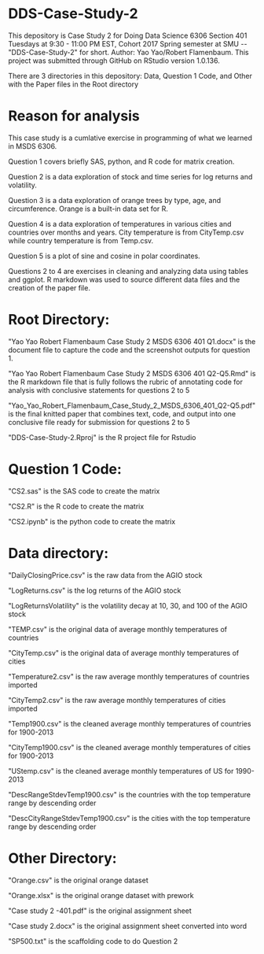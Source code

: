 # DDS-Case-Study-2

This depository is Case Study 2 for Doing Data Science 6306 Section 401 Tuesdays at 9:30 - 11:00 PM EST, Cohort 2017 Spring semester at SMU -- "DDS-Case-Study-2" for short. Author: Yao Yao/Robert Flamenbaum. This project was submitted through GitHub on RStudio version 1.0.136.

There are 3 directories in this depository: Data, Question 1 Code, and Other with the Paper files in the Root directory

# Reason for analysis

This case study is a cumlative exercise in programming of what we learned in MSDS 6306.

Question 1 covers briefly SAS, python, and R code for matrix creation.

Question 2 is a data exploration of stock and time series for log returns and volatility.

Question 3 is a data exploration of orange trees by type, age, and circumference. Orange is a built-in data set for R.

Question 4 is a data exploration of temperatures in various cities and countries over months and years. City temperature is from CityTemp.csv while country temperature is from Temp.csv.

Question 5 is a plot of sine and cosine in polar coordinates.

Questions 2 to 4 are exercises in cleaning and analyzing data using tables and ggplot. R markdown was used to source different data files and the creation of the paper file.

# Root Directory:

"Yao Yao Robert Flamenbaum Case Study 2 MSDS 6306 401 Q1.docx" is the document file to capture the code and the screenshot outputs for question 1.

"Yao Yao Robert Flamenbaum Case Study 2 MSDS 6306 401 Q2-Q5.Rmd" is the R markdown file that is fully follows the rubric of annotating code for analysis with conclusive statements for questions 2 to 5

"Yao_Yao_Robert_Flamenbaum_Case_Study_2_MSDS_6306_401_Q2-Q5.pdf" is the final knitted paper that combines text, code, and output into one conclusive file ready for submission for questions 2 to 5

"DDS-Case-Study-2.Rproj" is the R project file for Rstudio

# Question 1 Code:

"CS2.sas" is the SAS code to create the matrix

"CS2.R" is the R code to create the matrix

"CS2.ipynb" is the python code to create the matrix

# Data directory:

"DailyClosingPrice.csv" is the raw data from the AGIO stock

"LogReturns.csv" is the log returns of the AGIO stock

"LogReturnsVolatility" is the volatility decay at 10, 30, and 100 of the AGIO stock

"TEMP.csv" is the original data of average monthly temperatures of countries

"CityTemp.csv" is the original data of average monthly temperatures of cities

"Temperature2.csv" is the raw average monthly temperatures of countries imported

"CityTemp2.csv" is the raw average monthly temperatures of cities imported

"Temp1900.csv" is the cleaned average monthly temperatures of countries for 1900-2013

"CityTemp1900.csv" is the cleaned average monthly temperatures of cities for 1900-2013

"UStemp.csv" is the cleaned average monthly temperatures of US for 1990-2013

"DescRangeStdevTemp1900.csv" is the countries with the top temperature range by descending order

"DescCityRangeStdevTemp1900.csv" is the cities with the top temperature range by descending order

# Other Directory:

"Orange.csv" is the original orange dataset

"Orange.xlsx" is the original orange dataset with prework

"Case study 2 -401.pdf" is the original assignment sheet

"Case study 2.docx" is the original assignment sheet converted into word

"SP500.txt" is the scaffolding code to do Question 2
